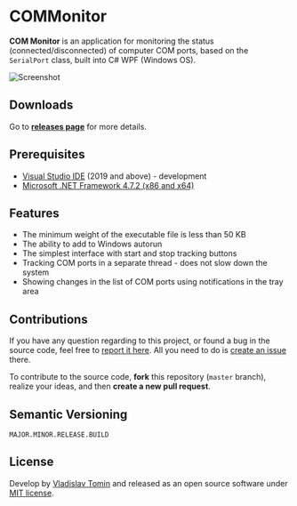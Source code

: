 # COMMonitor

**COM Monitor** is an application for monitoring the status (connected/disconnected) of computer COM ports, based on the `SerialPort` class, built into C# WPF (Windows OS).

![Screenshot](https://imgur.com/aiLHgXa.png)

## Downloads

Go to [**releases page**](https://github.com/tomin-vlad/COMMonitor/releases) for more details.

## Prerequisites

- [Visual Studio IDE](https://visualstudio.microsoft.com/ru/downloads/) (2019 and above) - development
- [Microsoft .NET Framework 4.7.2 (x86 and x64)](https://dotnet.microsoft.com/en-us/download/dotnet-framework/net472)

## Features

- The minimum weight of the executable file is less than 50 KB
- The ability to add to Windows autorun
- The simplest interface with start and stop tracking buttons
- Tracking COM ports in a separate thread - does not slow down the system
- Showing changes in the list of COM ports using notifications in the tray area

## Contributions

If you have any question regarding to this project, or found a bug in the source code, feel free to [report it here](https://github.com/tomin-vlad/COMMonitor/issues). All you need to do is [create an issue](https://github.com/tomin-vlad/COMMonitor/issues/new) there.

To contribute to the source code, **fork** this repository (`master` branch), realize your ideas, and then **create a new pull request**.

## Semantic Versioning

```
MAJOR.MINOR.RELEASE.BUILD
```

## License

Develop by [Vladislav Tomin](https://github.com/tomin-vlad) and released as an open source software under [MIT license](LICENSE.md).

